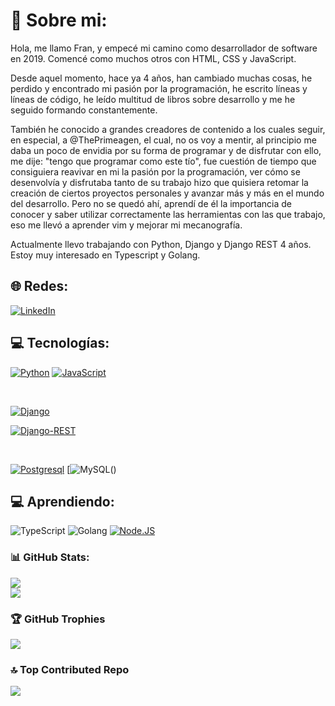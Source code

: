 # 💫 Sobre mi:

Hola, me llamo Fran, y empecé mi camino como desarrollador de software en 2019. Comencé como muchos otros con HTML, CSS y JavaScript.

Desde aquel momento, hace ya 4 años, han cambiado muchas cosas, he perdido y encontrado mi pasión por la programación, he escrito líneas y líneas de código, he leído multitud de libros sobre desarrollo y me he seguido formando constantemente.

También he conocido a grandes creadores de contenido a los cuales seguir, en especial, a @ThePrimeagen, el cual, no os voy a mentir, al principio me daba un poco de envidia por su forma de programar y de disfrutar con ello, me dije: "tengo que programar como este tío", fue cuestión de tiempo que consiguiera reavivar en mi la pasión por la programación, ver cómo se desenvolvía y disfrutaba tanto de su trabajo hizo que quisiera retomar la creación de ciertos proyectos personales y avanzar más y más en el mundo del desarrollo. Pero no se quedó ahí, aprendí de él la importancia de conocer y saber utilizar correctamente las herramientas con las que trabajo, eso me llevó a aprender vim y mejorar mi mecanografía.

Actualmente llevo trabajando con Python, Django y Django REST 4 años. Estoy muy interesado en Typescript y Golang.

## 🌐 Redes:
[![LinkedIn](https://img.shields.io/badge/LinkedIn-0077B5?style=for-the-badge&logo=linkedin&logoColor=white&labelColor=101010)](https://www.linkedin.com/in/francisco-javier-castillo-fernandez)

## 💻 Tecnologías:
[![Python](https://img.shields.io/badge/Python-yellow?style=for-the-badge&logo=python&logoColor=white&labelColor=101010)]() 
 [![JavaScript](https://img.shields.io/badge/JavaScript-F7DF1E?style=for-the-badge&logo=javascript&logoColor=white&labelColor=101010)]() 

</br>

[![Django](https://img.shields.io/badge/Django-%23092E20?style=for-the-badge&logo=django&logoColor=white&labelColor=101010)]() 

[![Django-REST](https://img.shields.io/badge/Django-REST-ff1709?style=for-the-badge&logo=django&logoColor=white&labelColor=101010)]()

</br>

[![Postgresql](https://img.shields.io/badge/Posgresql-4479A1?style=for-the-badge&logo=postgresql&logoColor=white&labelColor=101010)]()
 [![MySQL](https://img.shields.io/badge/MySQL-4479A1?style=for-the-badge&logo=mysql&logoColor=white&labelColor=101010)()

## 💻 Aprendiendo:
![TypeScript](https://img.shields.io/badge/typescript-%23007ACC.svg?style=for-the-badge&logo=typescript&logoColor=white)
![Golang](https://img.shields.io/badge/go-%23007ACC.svg?style=for-the-badge&logo=go&logoColor=white)
[![Node.JS](https://img.shields.io/badge/Node.JS-339933?style=for-the-badge&logo=node.js&logoColor=white&labelColor=101010)]()

### 📊 GitHub Stats:
![](https://github-readme-streak-stats.herokuapp.com/?user=FranJF&theme=gruvbox&hide_border=true)<br/>
![](https://github-readme-stats.vercel.app/api/top-langs/?username=FranJF&theme=gruvbox&hide_border=true&include_all_commits=true&count_private=true&layout=compact)

### 🏆 GitHub Trophies
![](https://github-profile-trophy.vercel.app/?username=FranJF&theme=gruvbox&no-frame=false&no-bg=true&margin-w=4)

### :top: Top Contributed Repo
![](https://github-contributor-stats.vercel.app/api?username=FranJF&limit=5&theme=gruvbox&combine_all_yearly_contributions=true)
